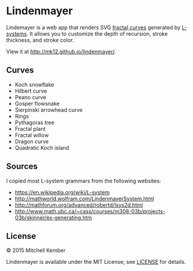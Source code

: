 # Lindenmayer

Lindemayer is a web app that renders SVG [fractal curves][1] generated by [L-systems][2]. It allows you to customize the depth of recursion, stroke thickness, and stroke color.

View it at http://mk12.github.io/lindenmayer/.

[1]: https://en.wikipedia.org/wiki/Category:Fractal_curves
[2]: https://en.wikipedia.org/wiki/L-system

## Curves

- Koch snowflake
- Hilbert curve
- Peano curve
- Gosper flowsnake
- Sierpinski arrowhead curve
- Rings
- Pythagoras tree
- Fractal plant
- Fractal willow
- Dragon curve
- Quadratic Koch island

## Sources

I copied most L-system grammars from the following websites:

- https://en.wikipedia.org/wiki/L-system
- http://mathworld.wolfram.com/LindenmayerSystem.html
- http://mathforum.org/advanced/robertd/lsys2d.html
- http://www.math.ubc.ca/~cass/courses/m308-03b/projects-03b/skinner/ex-generating.htm

## License

© 2015 Mitchell Kember

Lindenmayer is available under the MIT License; see [LICENSE](LICENSE.md) for details.

